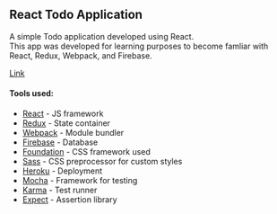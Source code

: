 ## React Todo Application

A simple Todo application developed using React.  
This app was developed for learning purposes to become famliar with React, Redux, Webpack, and Firebase.

[Link](dry-wave-16570.herokuapp.com)

#### Tools used:

* [React](https://facebook.github.io/react) - JS framework
* [Redux](http://redux.js.org/) - State container
* [Webpack](https://webpack.github.io/) - Module bundler
* [Firebase](https://webpack.github.io/) - Database
* [Foundation](http://foundation.zurb.com/) - CSS framework used
* [Sass](http://sass-lang.com/) - CSS preprocessor for custom styles
* [Heroku](https://www.heroku.com/) - Deployment
* [Mocha](https://mochajs.org/) - Framework for testing
* [Karma](https://karma-runner.github.io/1.0/index.html) - Test runner
* [Expect](https://github.com/mjackson/expect) - Assertion library
